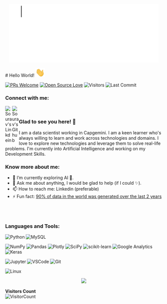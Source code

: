 <p  align="center"><img src = "https://github.com/MohapatraSourav/MohapatraSourav/blob/main/gifs/intro.GIF"></p>
# Hello World! <img src="https://github.com/MohapatraSourav/MohapatraSourav/blob/main/gifs/Hi.gif" width="30px"></h2>
<br />

[![PRs Welcome](https://img.shields.io/badge/PRs-welcome-brightgreen.svg?style=flat&logo=github)](https://github.com/MohapatraSourav)
[![Open Source Love](https://badges.frapsoft.com/os/v2/open-source.svg?v=103)](https://github.com/MohapatraSourav)
<img alt="Visitors" src="https://komarev.com/ghpvc/?username=MohapatraSourav&style=flat&labelColor=black&logo=github&label=PROFILE+VIEWS&color=29bf12"/>
<img alt="Last Commit" src="https://img.shields.io/github/last-commit/MohapatraSourav/MohapatraSourav?logo=markdown&label=LAST+UPDATE&color=29bf12&style=flat">


<h3 align="left">Connect with me:</h3>
<a href="https://in.linkedin.com/in/sourav-mohapatra0107">
<img align="left" alt="Sourav's Linkdein" width="22px" src="https://cdn.jsdelivr.net/npm/simple-icons@v3/icons/linkedin.svg" />
</a>
<a href="https://github.com/MohapatraSourav">
  <img align="left" alt="Sourav's Github" width="22px" src="https://cdn.jsdelivr.net/npm/simple-icons@v3/icons/github.svg" />
</a>

<br />

### Glad to see you here! 🙂 &nbsp;
I am a data scientist working in Capgemini. I am a keen learner who's always willing to learn and work across technologies and domains. I love to explore new technologies and leverage them to solve real-life problems. I'm currently into Artificial Intelligence and working on my Development Skills.
<br />

<!-- <img align="right" height="250" width="375" alt="GIF" src="https://github.com/MohapatraSourav/MohapatraSourav/blob/main/gifs/quotes.gif" /> -->

### Know more about me:

- 🔭 I’m currently exploring AI 🚀.
- 💬 Ask me about anything, I would be glad to help (if I could ✨).
- 📫 How to reach me: Linkedin (preferable)
- ⚡ Fun fact: <a href = "https://rivery.io/blog/big-data-statistics-how-much-data-is-there-in-the-world/"> 90% of data in the world was generated over the last 2 years </a>

<br>
<br>
<h3 align="left">Languages and Tools:</h3>

![Python](https://img.shields.io/badge/python%20-%23E34F26.svg?&style=for-the-badge&logo=python&ogoColor=white)
![MySQL](https://img.shields.io/badge/MySQL-00000F?style=for-the-badge&logo=mysql&logoColor=white)

![NumPy](https://img.shields.io/badge/numpy-%23013243.svg?style=for-the-badge&logo=numpy&logoColor=white)
![Pandas](https://img.shields.io/badge/pandas-%23150458.svg?style=for-the-badge&logo=pandas&logoColor=white)
![Plotly](https://img.shields.io/badge/Plotly-239120?style=for-the-badge&logo=plotly&logoColor=white)
![SciPy](https://img.shields.io/badge/SciPy-%230C55A5.svg?style=for-the-badge&logo=scipy&logoColor=%white)
![scikit-learn](https://img.shields.io/badge/scikit--learn-%23F7931E.svg?style=for-the-badge&logo=scikit-learn&logoColor=white)
![Google Analytics](https://img.shields.io/badge/Google%20Analytics-E37400?style=for-the-badge&logo=google%20analytics&logoColor=white)
![Keras](https://img.shields.io/badge/Keras-D00000?style=for-the-badge&logo=Keras&logoColor=white)

![Jupyter](https://img.shields.io/badge/Jupyter-F37626.svg?&style=for-the-badge&logo=Jupyter&logoColor=white)
![VSCode](https://img.shields.io/badge/-vscode-00a8e8?style=for-the-badge&logo=visual-studio-code)
![Git](https://img.shields.io/badge/git%20-%23F05033.svg?&style=for-the-badge&logo=git&logoColor=white)

![Linux](https://img.shields.io/badge/-linux-772953?style=for-the-badge&logo=linux)


<p align="center"><img width="50%" src="https://github-readme-stats.vercel.app/api?username=MohapatraSourav&show_icons=true" /></p>

<!-- <img align="center" src="https://github-readme-stats.vercel.app/api/top-langs/?username=syedareehaquasar&theme=radical&hide_langs_below=1" /> -->



**Visitors Count**  
![VisitorCount](https://profile-counter.glitch.me/{MohapatraSourav}/count.svg)

<!-- https://cdn4.iconfinder.com/data/icons/logos-and-brands/512/189_Kaggle_logo_logos-512 

<img src="https://octodex.github.com/images/momtocat.png" height="160px" width="160px">
<img src="https://octodex.github.com/images/twenty-percent-cooler-octocat.png" height="160px" width="160px">
<img src="https://octodex.github.com/images/saritocat.png" height="160px" width="160px">
-->
